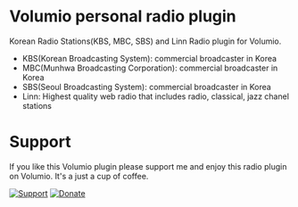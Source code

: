 
# Volumio personal radio plugin
Korean Radio Stations(KBS, MBC, SBS) and Linn Radio plugin for Volumio.

- KBS(Korean Broadcasting System): commercial broadcaster in Korea
- MBC(Munhwa Broadcasting Corporation): commercial broadcaster in Korea
- SBS(Seoul Broadcasting System): commercial broadcaster in Korea
- Linn: Highest quality web radio that includes radio, classical, jazz chanel stations

# Support
If you like this Volumio plugin please support me and enjoy this radio plugin on Volumio. It's a just a cup of coffee.

[![Support](https://img.shields.io/badge/Support-Buy%20Me%20A%20Coffee-orange.svg?style=for-the-badge)](https://buymeacoff.ee/chrispanda)
[![Donate](https://img.shields.io/badge/Donate-PayPal-blue.svg?style=for-the-badge)](https://paypal.me/ckchrispanda) 
